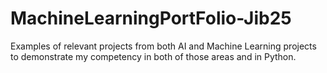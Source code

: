 # MachineLearningPortFolio-Jib25
Examples of relevant projects from both AI and Machine Learning projects to demonstrate
my competency in both of those areas and in Python.
